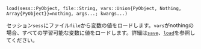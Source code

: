 ```
load(sess::PyObject, file::String, vars::Union{PyObject, Nothing, Array{PyObject}}=nothing, args...; kwargs...)
```

セッション`sess`にファイル`file`から変数の値をロードします。`vars`がnothingの場合、すべての学習可能な変数に値をロードします。詳細は[`save`](@ref)、[`load`](@ref)を参照してください。
